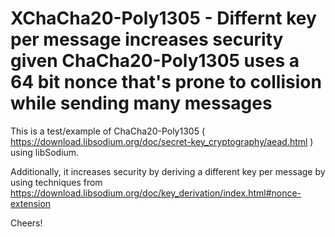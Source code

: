 # XChaCha20-Poly1305 - Differnt key per message increases security given ChaCha20-Poly1305 uses a 64 bit nonce that's prone to collision while sending many messages

This is a test/example of ChaCha20-Poly1305 ( https://download.libsodium.org/doc/secret-key_cryptography/aead.html ) using libSodium.

Additionally, it increases security by deriving a different key per message by using techniques from https://download.libsodium.org/doc/key_derivation/index.html#nonce-extension 



Cheers!
